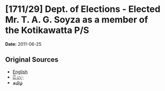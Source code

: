 # [1711/29] Dept. of Elections - Elected Mr. T. A. G. Soyza as a member of the Kotikawatta P/S

**Date:** 2011-06-25

## Original Sources

- [English](https://documents.gov.lk/view/extra-gazettes/2011/6/1711-29_E.pdf)
- [සිංහල](https://documents.gov.lk/view/extra-gazettes/2011/6/1711-29_S.pdf)
- [தமிழ்](https://documents.gov.lk/view/extra-gazettes/2011/6/1711-29_T.pdf)
